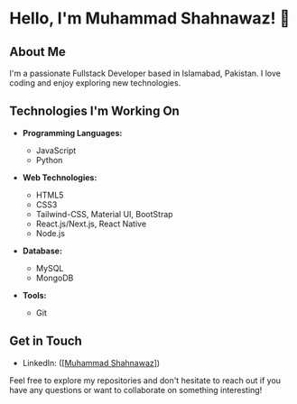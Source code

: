 # Hello, I'm Muhammad Shahnawaz! 👋

## About Me
I'm a passionate Fullstack Developer based in Islamabad, Pakistan. I love coding and enjoy exploring new technologies.

## Technologies I'm Working On
- **Programming Languages:**
  - JavaScript
  - Python

- **Web Technologies:**
  - HTML5
  - CSS3
  - Tailwind-CSS, Material UI, BootStrap 
  - React.js/Next.js, React Native
  - Node.js

- **Database:**
  - MySQL
  - MongoDB

- **Tools:**
  - Git
    
## Get in Touch
- LinkedIn: ([[Muhammad Shahnawaz]](https://www.linkedin.com/in/muhammad-shahnawaz-938a0a139/))

Feel free to explore my repositories and don't hesitate to reach out if you have any questions or want to collaborate on something interesting!

<!--
**Shahnawaz-Muhammad/Shahnawaz-Muhammad** is a ✨ _special_ ✨ repository because its `README.md` (this file) appears on your GitHub profile.

Here are some ideas to get you started:

- 🔭 I’m currently working on ...
- 🌱 I’m currently learning ...
- 👯 I’m looking to collaborate on ...
- 🤔 I’m looking for help with ...
- 💬 Ask me about ...
- 📫 How to reach me: ...
- 😄 Pronouns: ...
- ⚡ Fun fact: ...
-->
